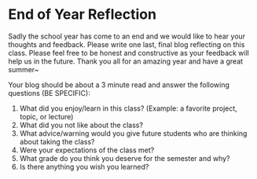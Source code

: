 # End of Year Reflection

Sadly the school year has come to an end and we would like to hear your thoughts and feedback. Please write one last, final blog reflecting on this class. Please feel free to be honest and constructive as your feedback will help us in the future. Thank you all for an amazing year and have a great summer~

Your blog should be about a 3 minute read and answer the following questions (BE SPECIFIC):
1. What did you enjoy/learn in this class? (Example: a favorite project, topic, or lecture)
2. What did you not like about the class?
3. What advice/warning would you give future students who are thinking about taking the class?
4. Were your expectations of the class met?
5. What grade do you think you deserve for the semester and why?
6. Is there anything you wish you learned?


